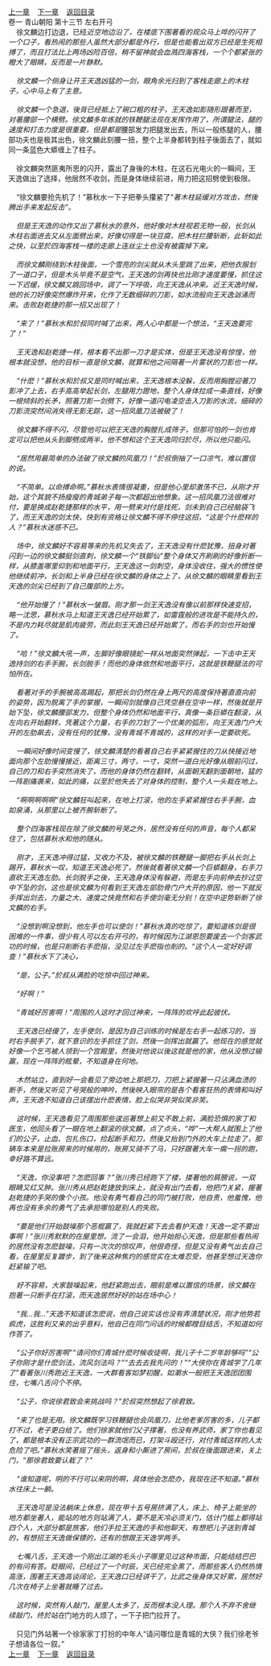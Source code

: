 
[上一章](https://github.com/xiaominghe2014/spider_book/blob/master/book/缺月梧桐/第13章.md)&nbsp;&nbsp;&nbsp;&nbsp;[下一章](https://github.com/xiaominghe2014/spider_book/blob/master/book/缺月梧桐/第15章.md)&nbsp;&nbsp;&nbsp;&nbsp;[返回目录](https://github.com/xiaominghe2014/spider_book/blob/master/book/缺月梧桐/README.md)
<br />卷一 青山朝阳 第十三节 左右开弓<br />&nbsp;&nbsp;&nbsp;&nbsp;徐文麟边打边退，已经*近空地边沿了，在楼底下围著看的观众马上哗的闪开了一个口子，看热闹的那些人虽然大部分都是外行，但是也能看出双方已经是生死相搏了，而且打法比上两场凶险百倍，稍不留神就会血溅四海客栈，一个个都紧张的瞪大了眼睛，反而是一片静默。<br /><br />&nbsp;&nbsp;&nbsp;&nbsp;徐文麟一个侧身让开王天逸凶猛的一剑，眼角余光扫到了客栈走廊上的木柱子，心中马上有了主意。<br /><br />&nbsp;&nbsp;&nbsp;&nbsp;徐文麟一个急退，後背已经抵上了碗口粗的柱子，王天逸如影随形跟著而至，对著腰部一个横劈。徐文麟多年练就的铁鞭腿法现在发挥作用了，所谓腿法，腿的速度和打击力度是很重要，但是都是*腰部发力把腿发出去，所以一般练腿的人，腰部功夫也是极其出色，徐文麟此刻腰一扭，整个上半身都转到柱子後面去了，就如同一条蓝色大蟒缠上了柱子。<br /><br />&nbsp;&nbsp;&nbsp;&nbsp;徐文麟突然匪夷所思的闪开，露出了身後的木柱，在这石光电火的一瞬间，王天逸做出了选择，他居然不收剑，而是身体继续前进，用力把这招劈使到极限。<br /><br />&nbsp;&nbsp;&nbsp;&nbsp;“徐文麟要抢先机了！”慕秋水一下子把拳头攥紧了“*著木柱延缓对方攻击，然後腾出手来发起反击”。<br /><br />&nbsp;&nbsp;&nbsp;&nbsp;但是王天逸的动作又出了慕秋水的意外，他好像对木柱视若无物一般，长剑从木柱右面进去又从左面劈出来，好像切得是一块豆腐，把木柱拦腰斩断，此斩如此之快，以至於四海客栈一楼的走廊上连丝尘土也没有被震掉下来。<br /><br />&nbsp;&nbsp;&nbsp;&nbsp;而徐文麟刚绕到木柱後面，一个雪亮的剑尖就从木头里跳了出来，把他衣服划了一道口子，但是木头毕竟不是空气，王天逸的剑再快也比刚才速度要慢，抓住这一下迟缓，徐文麟又跳回场中，调了一下呼吸，向王天逸从冲来。*近王天逸时候，他的长刀好像突然爆炸开来，化作了无数细碎的刀影，如水流般向王天逸汹涌而来。击败赵乾捷的那一招又出现了！<br /><br />&nbsp;&nbsp;&nbsp;&nbsp;“来了！”慕秋水和於叔同时喊了出来，两人心中都是一个想法，“王天逸要完了！”<br /><br />&nbsp;&nbsp;&nbsp;&nbsp;王天逸和赵乾捷一样，根本看不出那一刀才是实体，但是王天逸没有惊惶，他根本就没想，他的目标一直是徐文麟，就算和他之间隔著一片雾状的刀影也一样。<br /><br />&nbsp;&nbsp;&nbsp;&nbsp;“什麽！”慕秋水和於叔又是同时喊出来，王天逸根本没躲，反而用胸膛迎著刀影冲了上去，右手高高举起长剑，左腿用力蹬地，整个人身体拉成一条直线，好像一根倾斜的长矛，照著刀影一剑劈下，好像一道闪电凌空击入刀影的水流，细碎的刀影流突然间消失得无影无踪，这一招凤凰刀法被破了！<br /><br />&nbsp;&nbsp;&nbsp;&nbsp;徐文麟不得不闪，尽管他可以把王天逸的胸膛扎成筛子，但那可怕的一剑也肯定可以把他从头到脚劈成两半，他不想和这个王天逸同归於尽，所以他只能闪。<br /><br />&nbsp;&nbsp;&nbsp;&nbsp;“居然用最简单的办法破了徐文麟的凤凰刀！”於叔倒抽了一口凉气，难以置信的说。<br /><br />&nbsp;&nbsp;&nbsp;&nbsp;“不简单。以命搏命啊。”慕秋水表情很凝重，但是他心里却激荡不已，从刚才开始，这个其貌不扬瘦瘦的青城弟子每一次都超出他想象。这一招凤凰刀法很难对付，要是换成赵乾捷那样的水平，用一劈来对付是找死，剑未到自己已经脑袋飞了，而王天逸的剑太快，快到有资格让徐文麟不得不停住这招，“这是个什麽样的人？”慕秋水迷惑不已。<br /><br />&nbsp;&nbsp;&nbsp;&nbsp;场中，徐文麟好不容易等来的先机又失去了，王天逸没有什麽犹豫，扭身对著闪到一边的徐文麟挺剑直刺，徐文麟一个“铁脚仙”整个身体又齐刷刷的好像折断一样，从膝盖哪里仰到和地面平行，王天逸这一剑刺空，身体没收住，强大的惯性使他继续前冲，长剑和上半身已经在徐文麟的身体之上了，从徐文麟的眼睛里看到王天逸的剑尖已经到了自己腹部的上方。<br /><br />&nbsp;&nbsp;&nbsp;&nbsp;“他开始慢了！”慕秋水一皱眉。刚才那一剑王天逸没有像以前那样快速变招，略一沈思，慕秋水马上知道王天逸已经开始累了，如雷霆般的进攻是不能持久的，不是内力耗尽就是肌肉疲劳，而此刻王天逸已经开始累了，而右手的剑也开始慢了。<br /><br />&nbsp;&nbsp;&nbsp;&nbsp;“哈！”徐文麟大吼一声，左脚好像眼镜蛇一样从地面突然弹起，一下击中王天逸持剑的右手手腕，长剑脱手！而他的身体依然和地面平行，这就是铁鞭腿法的可怕所在。<br /><br />&nbsp;&nbsp;&nbsp;&nbsp;看著对手的手腕被高高踢起，那把长剑仍然在身上两尺的高度保持著直直向前的姿势，因为脱离了手的掌握，一瞬间剑就像自己凭空悬在空中一样，然後就是开始下坠，徐文麟腰部发力，但整个身体仍然和地面平行，真像一条巨蟒在翻滚，从左向右开始翻转，凭著这个力量，右手的刀划了一个优美的弧形，向王天逸门户大开的左肋飙去，没有任何的犹豫，没有青城不青城的，这样的对手一定要砍死。<br /><br />&nbsp;&nbsp;&nbsp;&nbsp;一瞬间好像时间变慢了，徐文麟清楚的看著自己右手紧紧握住的刀从快接近地面向那个左肋慢慢接近，距离三寸，两寸，一寸，突然一道白光好像从眼前闪过，自己的刀和右手突然消失了，而他的身体仍然在翻转，从面朝天翻到面朝地，猛的一阵剧痛袭来，如此的痛，以至於他失去了对身体的控制，整个人一头栽在地上。<br /><br />&nbsp;&nbsp;&nbsp;&nbsp;“啊啊啊啊啊”徐文麟狂叫起来，在地上打滚，他的左手紧紧握住右手手腕，血如泉涌，从那里以上被齐腕斩断了。<br /><br />&nbsp;&nbsp;&nbsp;&nbsp;整个四海客栈现在除了徐文麟的号哭之外，居然没有任何的声音，每个人都呆住了，包括慕秋水和他的随从。<br /><br />&nbsp;&nbsp;&nbsp;&nbsp;刚才，王天逸冲得过猛，又收力不及，被徐文麟的铁鞭腿一脚把右手从长剑上踢开，慕秋水一叹，知道王天逸必死了，然後就看著徐文麟一个巨蟒翻身，右手刀直砍王天逸左肋。长剑脱手之後，王天逸身体没有躲避，而是左手向前伸去抄过空中下坠的剑，这也是徐文麟为何看到王天逸左部肋骨门户大开的原因，他一下就反手挥出剑去，力量之大、速度之快竟然和右手使剑毫无分别！在空中逆势斩断了徐文麟的右手。<br /><br />&nbsp;&nbsp;&nbsp;&nbsp;“没想到啊没想到，他左手也可以使剑！”慕秋水真的吃惊了，要知道练剑是很困难的一件事，很少有人可以左右开弓的，有时候因为江湖恩怨要废去一个剑客武功的时候，也是只削断右手麽指，没见过左手麽指也削的。“这个人一定好好调查！”慕秋水下了决心，<br /><br />&nbsp;&nbsp;&nbsp;&nbsp;“是，公子。”於叔从满脸的吃惊中回过神来。<br /><br />&nbsp;&nbsp;&nbsp;&nbsp;“好啊！”<br /><br />&nbsp;&nbsp;&nbsp;&nbsp;“青城好厉害啊！”周围的人这时才回过神来，一阵阵的欢呼此起彼伏。<br /><br />&nbsp;&nbsp;&nbsp;&nbsp;王天逸已经傻了，左手使剑，是因为自己训练的时候是左右手一起练习的，当时右手脱手了，就下意识的左手抓住了剑，然後一剑挥出就赢了。他现在的感觉就好像一个乞丐被人领到一个宫殿里，然後对他说以後这就是他的家，他从没想过输赢，现在一阵阵的眩晕，不知道身在何地。<br /><br />&nbsp;&nbsp;&nbsp;&nbsp;木然站立，直到好一会看见了旁边地上那把刀，刀把上紧握著一只沾满血渍的断手，然後又听见了号哭般的呻吟，然後映入眼帘的是各个看客狂热的表情和叫好声，王天逸不知道自己该摆出什麽表情，脸上似哭非哭似笑非笑。<br /><br />&nbsp;&nbsp;&nbsp;&nbsp;这时候，王天逸看见了周围那些逡巡著想上前又不敢上前，满脸恐惧的家丁和医生，他回头看了一眼在地上翻滚的徐文麟，点了点头，“哗”一大帮人就围上了他们的公子，止血、包扎伤口，捡起断手和刀，然後又抬到门外的大车上拉走了，那辆车本来是拉账房来的时候用的，账房又骑不了马，只好跟著大车一瘸一拐的跑，幸好路不算远。<br /><br />&nbsp;&nbsp;&nbsp;&nbsp;“天逸，你没事吧？怎麽回事？”张川秀已经跑下了楼，搂著他的肩膀说，一双眼睛又红又肿。张川秀从把赵乾捷放到床上，就没有出门去看，他把门关紧，握著赵乾捷的手哭的像个小孩。他没有勇气看自己的同门被打败，他自责，他羞愧，他再也没有多余的勇气了去承担哪怕是别人的失败。<br /><br />&nbsp;&nbsp;&nbsp;&nbsp;“要是他们开始鼓噪那个恶棍赢了，我就赶紧下去去看护天逸！天逸一定不要出事啊！”张川秀默默的在屋里想，流了一会泪，他开始担心天逸，但是那些看热闹的居然没有怎麽鼓噪，只有一次次的惊叹声，他很奇怪，但是又没有勇气出去自己看，在屋里反复踱步，到了後来这种焦灼的感觉实在太难忍受，他甚至想过天逸你赶紧输了吧。<br /><br />&nbsp;&nbsp;&nbsp;&nbsp;好不容易，大家鼓噪起来，他赶紧跑出去，眼前是难以置信的场景，徐文麟在抱著一只断手在打滚，而天逸居然好好的站在场中心！<br /><br />&nbsp;&nbsp;&nbsp;&nbsp;“我…我…”天逸不知道该怎麽说，他自己说实话也没有弄清楚状况，刚才他势若疯虎，这胜利又来的出乎意料，他自己在同门问话的时候都瞠目结舌，不知道如何作答了。<br /><br />&nbsp;&nbsp;&nbsp;&nbsp;“公子你好厉害啊”“请问你们青城什麽时候收徒啊，我儿子十二岁年龄够吗”“公子你刚才是什麽剑法，流风剑法吗？”“去去去我先问的！”“大侠你在青城学了几年了”看著张川秀跑近王天逸，一大群看客如梦初醒，如潮水一般把王天逸团团围住，七嘴八舌问个不停。<br /><br />&nbsp;&nbsp;&nbsp;&nbsp;“公子，你说徐君致会来挑战吗？”於叔突然想起了徐君致。<br /><br />&nbsp;&nbsp;&nbsp;&nbsp;“来了也是无用。徐文麟既学习铁鞭腿也会凤凰刀，比他老爹厉害的多，儿子都打不过，老子更白给了。他们徐家就*他们父子撑著，也没有养武师，家丁你也看见了，都是根本没有正宗武功的一群流氓而已，打架斗殴还行，对付青城这样的人太危险了吧。”慕秋水笑著摇了摇头，返身和小厮进了房间，於叔在後面跟进来，关上门，“那徐君致要认栽了？”<br /><br />&nbsp;&nbsp;&nbsp;&nbsp;“谁知道呢，明的不行可以来阴的啊，具体他会怎麽办，我现在还不知道。”慕秋水往床上一躺。<br /><br />&nbsp;&nbsp;&nbsp;&nbsp;王天逸可是没法躺床上休息，现在甲十五号房挤满了人，床上、椅子上能坐的地方都坐著人，能站的地方则站满了人，要不是天冷必须关门，估计门槛上都得站四个人，大部分都是旅客，他们手拉王天逸的手和他聊天，有想把儿子送到青城的，有想招王天逸做保镖的，还有的想跟王天逸学两手。<br /><br />&nbsp;&nbsp;&nbsp;&nbsp;七嘴八舌，王天逸一个刚出江湖的毛头小子哪里见过这种市面，只能结结巴巴的有问有答。眨眼间，已经过了一个时辰，天已经完全黑了，而那些客人仍然热情高涨，围著王天逸高谈阔论，王天逸口已经讲干了，比武之後身体又好累，居然好几次在椅子上坐著就睡了过去。<br /><br />&nbsp;&nbsp;&nbsp;&nbsp;这时候，突然有人敲门，屋里人太多了，反而根本没人理。那个人不弃不舍继续敲门，终於站在*门地方的人烦了，一下子把门拉开了。<br /><br />&nbsp;&nbsp;&nbsp;&nbsp;只见门外站著一个徐家家丁打扮的中年人“请问哪位是青城的大侠？我们徐老爷子想请各位一叙。” <br />
[上一章](https://github.com/xiaominghe2014/spider_book/blob/master/book/缺月梧桐/第13章.md)&nbsp;&nbsp;&nbsp;&nbsp;[下一章](https://github.com/xiaominghe2014/spider_book/blob/master/book/缺月梧桐/第15章.md)&nbsp;&nbsp;&nbsp;&nbsp;[返回目录](https://github.com/xiaominghe2014/spider_book/blob/master/book/缺月梧桐/README.md)
